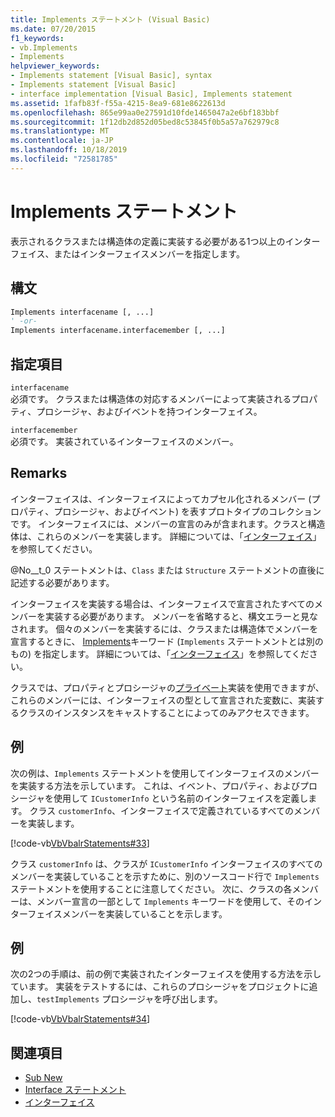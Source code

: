 ```yaml
---
title: Implements ステートメント (Visual Basic)
ms.date: 07/20/2015
f1_keywords:
- vb.Implements
- Implements
helpviewer_keywords:
- Implements statement [Visual Basic], syntax
- Implements statement [Visual Basic]
- interface implementation [Visual Basic], Implements statement
ms.assetid: 1fafb83f-f55a-4215-8ea9-681e8622613d
ms.openlocfilehash: 865e99aa0e27591d10fde1465047a2e6bf183bbf
ms.sourcegitcommit: 1f12db2d852d05bed8c53845f0b5a57a762979c8
ms.translationtype: MT
ms.contentlocale: ja-JP
ms.lasthandoff: 10/18/2019
ms.locfileid: "72581785"
---
```

# <a name="implements-statement"></a>Implements ステートメント
表示されるクラスまたは構造体の定義に実装する必要がある1つ以上のインターフェイス、またはインターフェイスメンバーを指定します。  
  
## <a name="syntax"></a>構文  
  
```vb  
Implements interfacename [, ...]  
' -or-  
Implements interfacename.interfacemember [, ...]  
```  
  
## <a name="parts"></a>指定項目  
 `interfacename`  
 必須です。 クラスまたは構造体の対応するメンバーによって実装されるプロパティ、プロシージャ、およびイベントを持つインターフェイス。  
  
 `interfacemember`  
 必須です。 実装されているインターフェイスのメンバー。  
  
## <a name="remarks"></a>Remarks  
 インターフェイスは、インターフェイスによってカプセル化されるメンバー (プロパティ、プロシージャ、およびイベント) を表すプロトタイプのコレクションです。 インターフェイスには、メンバーの宣言のみが含まれます。クラスと構造体は、これらのメンバーを実装します。 詳細については、「[インターフェイス](../../../visual-basic/programming-guide/language-features/interfaces/index.md)」を参照してください。  
  
 @No__t_0 ステートメントは、`Class` または `Structure` ステートメントの直後に記述する必要があります。  
  
 インターフェイスを実装する場合は、インターフェイスで宣言されたすべてのメンバーを実装する必要があります。 メンバーを省略すると、構文エラーと見なされます。 個々のメンバーを実装するには、クラスまたは構造体でメンバーを宣言するときに、 [Implements](../../../visual-basic/language-reference/statements/implements-clause.md)キーワード (`Implements` ステートメントとは別のもの) を指定します。 詳細については、「[インターフェイス](../../../visual-basic/programming-guide/language-features/interfaces/index.md)」を参照してください。  
  
 クラスでは、プロパティとプロシージャの[プライベート](../../../visual-basic/language-reference/modifiers/private.md)実装を使用できますが、これらのメンバーには、インターフェイスの型として宣言された変数に、実装するクラスのインスタンスをキャストすることによってのみアクセスできます。  
  
## <a name="example"></a>例  
 次の例は、`Implements` ステートメントを使用してインターフェイスのメンバーを実装する方法を示しています。 これは、イベント、プロパティ、およびプロシージャを使用して `ICustomerInfo` という名前のインターフェイスを定義します。 クラス `customerInfo`、インターフェイスで定義されているすべてのメンバーを実装します。  
  
 [!code-vb[VbVbalrStatements#33](~/samples/snippets/visualbasic/VS_Snippets_VBCSharp/VbVbalrStatements/VB/Class1.vb#33)]  
  
 クラス `customerInfo` は、クラスが `ICustomerInfo` インターフェイスのすべてのメンバーを実装していることを示すために、別のソースコード行で `Implements` ステートメントを使用することに注意してください。 次に、クラスの各メンバーは、メンバー宣言の一部として `Implements` キーワードを使用して、そのインターフェイスメンバーを実装していることを示します。  
  
## <a name="example"></a>例  
 次の2つの手順は、前の例で実装されたインターフェイスを使用する方法を示しています。 実装をテストするには、これらのプロシージャをプロジェクトに追加し、`testImplements` プロシージャを呼び出します。  
  
 [!code-vb[VbVbalrStatements#34](~/samples/snippets/visualbasic/VS_Snippets_VBCSharp/VbVbalrStatements/VB/Class1.vb#34)]  
  
## <a name="see-also"></a>関連項目

- [Sub New](../../../visual-basic/language-reference/statements/implements-clause.md)
- [Interface ステートメント](../../../visual-basic/language-reference/statements/interface-statement.md)
- [インターフェイス](../../../visual-basic/programming-guide/language-features/interfaces/index.md)
